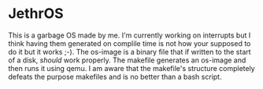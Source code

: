 # JethrOS

This is a garbage OS made by me. 
I'm currently working on interrupts but I think having them generated on complile time is not how your supposed to do it but it works ;-).
The os-image is a binary file that if written to the start of a disk, *should* work properly.
The makefile generates an os-image and then runs it using qemu.
I am aware that the makefile's structure completely defeats the purpose makefiles and is no better than a bash script.
